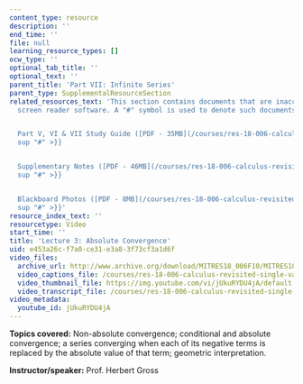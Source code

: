 ```yaml
---
content_type: resource
description: ''
end_time: ''
file: null
learning_resource_types: []
ocw_type: ''
optional_tab_title: ''
optional_text: ''
parent_title: 'Part VII: Infinite Series'
parent_type: SupplementalResourceSection
related_resources_text: 'This section contains documents that are inaccessible to
  screen reader software. A "#" symbol is used to denote such documents.


  Part V, VI & VII Study Guide ([PDF - 35MB](/courses/res-18-006-calculus-revisited-single-variable-calculus-fall-2010/resources/mitres_18_006_study_5_6_7)){{<
  sup "#" >}}


  Supplementary Notes ([PDF - 46MB](/courses/res-18-006-calculus-revisited-single-variable-calculus-fall-2010/resources/mitres_18_006_supp_notes-1)){{<
  sup "#" >}}


  Blackboard Photos ([PDF - 8MB](/courses/res-18-006-calculus-revisited-single-variable-calculus-fall-2010/resources/mitres_18_006_blackboard-1)){{<
  sup "#" >}}'
resource_index_text: ''
resourcetype: Video
start_time: ''
title: 'Lecture 3: Absolute Convergence'
uid: e453a26c-f7a0-ce31-e3a8-3f73cf3a1d6f
video_files:
  archive_url: http://www.archive.org/download/MITRES18_006F10/MITRES18_006F10_26_0703_300k.mp4
  video_captions_file: /courses/res-18-006-calculus-revisited-single-variable-calculus-fall-2010/80dc5294adb95c999b66e330d053a098_jUkuRYDU4jA.vtt
  video_thumbnail_file: https://img.youtube.com/vi/jUkuRYDU4jA/default.jpg
  video_transcript_file: /courses/res-18-006-calculus-revisited-single-variable-calculus-fall-2010/83d17f6ca82d83488277644dfc0c6629_jUkuRYDU4jA.pdf
video_metadata:
  youtube_id: jUkuRYDU4jA
---
```


**Topics covered:** Non-absolute convergence; conditional and absolute convergence; a series converging when each of its negative terms is replaced by the absolute value of that term; geometric interpretation.

**Instructor/speaker:** Prof. Herbert Gross



